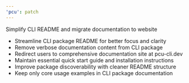 ```yaml
---
'pcu': patch
---
```


Simplify CLI README and migrate documentation to website

- Streamline CLI package README for better focus and clarity
- Remove verbose documentation content from CLI package
- Redirect users to comprehensive documentation site at pcu-cli.dev
- Maintain essential quick start guide and installation instructions
- Improve package discoverability with cleaner README structure
- Keep only core usage examples in CLI package documentation
